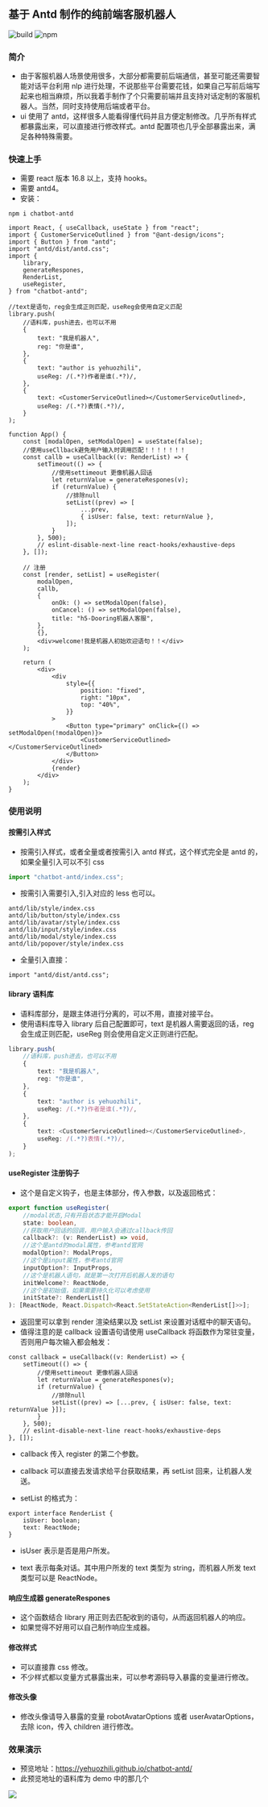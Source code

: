 ## 基于 Antd 制作的纯前端客服机器人

![build](https://github.com/yehuozhili/chatbot-antd/workflows/build/badge.svg)
![npm](https://img.shields.io/npm/v/chatbot-antd)

### 简介

-   由于客服机器人场景使用很多，大部分都需要前后端通信，甚至可能还需要智能对话平台利用 nlp 进行处理，不说那些平台需要花钱，如果自己写前后端写起来也相当麻烦，所以我着手制作了个只需要前端并且支持对话定制的客服机器人。当然，同时支持使用后端或者平台。
-   ui 使用了 antd，这样很多人能看得懂代码并且方便定制修改。几乎所有样式都暴露出来，可以直接进行修改样式。antd 配置项也几乎全部暴露出来，满足各种特殊需要。

### 快速上手

-   需要 react 版本 16.8 以上，支持 hooks。
-   需要 antd4。
-   安装：

```
npm i chatbot-antd
```

```tsx
import React, { useCallback, useState } from "react";
import { CustomerServiceOutlined } from "@ant-design/icons";
import { Button } from "antd";
import "antd/dist/antd.css";
import {
	library,
	generateRespones,
	RenderList,
	useRegister,
} from "chatbot-antd";

//text是语句，reg会生成正则匹配，useReg会使用自定义匹配
library.push(
	//语料库，push进去，也可以不用
	{
		text: "我是机器人",
		reg: "你是谁",
	},
	{
		text: "author is yehuozhili",
		useReg: /(.*?)作者是谁(.*?)/,
	},
	{
		text: <CustomerServiceOutlined></CustomerServiceOutlined>,
		useReg: /(.*?)表情(.*?)/,
	}
);

function App() {
	const [modalOpen, setModalOpen] = useState(false);
	//使用useCllback避免用户输入时调用匹配！！！！！！！
	const callb = useCallback((v: RenderList) => {
		setTimeout(() => {
			//使用settimeout 更像机器人回话
			let returnValue = generateRespones(v);
			if (returnValue) {
				//排除null
				setList((prev) => [
					...prev,
					{ isUser: false, text: returnValue },
				]);
			}
		}, 500);
		// eslint-disable-next-line react-hooks/exhaustive-deps
	}, []);

	// 注册
	const [render, setList] = useRegister(
		modalOpen,
		callb,
		{
			onOk: () => setModalOpen(false),
			onCancel: () => setModalOpen(false),
			title: "h5-Dooring机器人客服",
		},
		{},
		<div>welcome!我是机器人初始欢迎语句！！</div>
	);

	return (
		<div>
			<div
				style={{
					position: "fixed",
					right: "10px",
					top: "40%",
				}}
			>
				<Button type="primary" onClick={() => setModalOpen(!modalOpen)}>
					<CustomerServiceOutlined></CustomerServiceOutlined>
				</Button>
			</div>
			{render}
		</div>
	);
}
```

### 使用说明

#### 按需引入样式

-   按需引入样式，或者全量或者按需引入 antd 样式，这个样式完全是 antd 的，如果全量引入可以不引 css

```js
import "chatbot-antd/index.css";
```

-   按需引入需要引入,引入对应的 less 也可以。

```
antd/lib/style/index.css
antd/lib/button/style/index.css
antd/lib/avatar/style/index.css
antd/lib/input/style/index.css
antd/lib/modal/style/index.css
antd/lib/popover/style/index.css
```

-   全量引入直接：

```
import "antd/dist/antd.css";
```

#### library 语料库

-   语料库部分，是跟主体进行分离的，可以不用，直接对接平台。
-   使用语料库导入 library 后自己配置即可，text 是机器人需要返回的话，reg 会生成正则匹配，useReg 则会使用自定义正则进行匹配。

```typescript
library.push(
	//语料库，push进去，也可以不用
	{
		text: "我是机器人",
		reg: "你是谁",
	},
	{
		text: "author is yehuozhili",
		useReg: /(.*?)作者是谁(.*?)/,
	},
	{
		text: <CustomerServiceOutlined></CustomerServiceOutlined>,
		useReg: /(.*?)表情(.*?)/,
	}
);
```

#### useRegister 注册钩子

-   这个是自定义钩子，也是主体部分，传入参数，以及返回格式：

```typescript
export function useRegister(
	//modal状态,只有开启状态才能开启Modal
	state: boolean,
	//获取用户回话的回调，用户输入会通过callback传回
	callback?: (v: RenderList) => void,
	//这个是antd的modal属性，参考antd官网
	modalOption?: ModalProps,
	//这个是input属性，参考antd官网
	inputOption?: InputProps,
	//这个是机器人语句，就是第一次打开后机器人发的语句
	initWelcome?: ReactNode,
	//这个是初始值，如果需要持久化可以考虑使用
	initState?: RenderList[]
): [ReactNode, React.Dispatch<React.SetStateAction<RenderList[]>>];
```

-   返回里可以拿到 render 渲染结果以及 setList 来设置对话框中的聊天语句。
-   值得注意的是 callback 设置语句请使用 useCallback 将函数作为常驻变量，否则用户每次输入都会触发：

```tsx
const callback = useCallback((v: RenderList) => {
	setTimeout(() => {
		//使用settimeout 更像机器人回话
		let returnValue = generateRespones(v);
		if (returnValue) {
			//排除null
			setList((prev) => [...prev, { isUser: false, text: returnValue }]);
		}
	}, 500);
	// eslint-disable-next-line react-hooks/exhaustive-deps
}, []);
```

-   callback 传入 register 的第二个参数。
-   callback 可以直接去发请求给平台获取结果，再 setList 回来，让机器人发送。

-   setList 的格式为：

```tsx
export interface RenderList {
	isUser: boolean;
	text: ReactNode;
}
```

-   isUser 表示是否是用户所发。

-   text 表示每条对话。其中用户所发的 text 类型为 string，而机器人所发 text 类型可以是 ReactNode。

#### 响应生成器 generateRespones

-   这个函数结合 library 用正则去匹配收到的语句，从而返回机器人的响应。
-   如果觉得不好用可以自己制作响应生成器。

#### 修改样式

-   可以直接靠 css 修改。
-   不少样式都以变量方式暴露出来，可以参考源码导入暴露的变量进行修改。

#### 修改头像

-   修改头像请导入暴露的变量 robotAvatarOptions 或者 userAvatarOptions，去除 icon，传入 children 进行修改。

### 效果演示

-   预览地址：https://yehuozhili.github.io/chatbot-antd/
-   此预览地址的语料库为 demo 中的那几个

<img src='https://github.com/yehuozhili/chatbot-antd/blob/master/demo/demo.gif'/>
